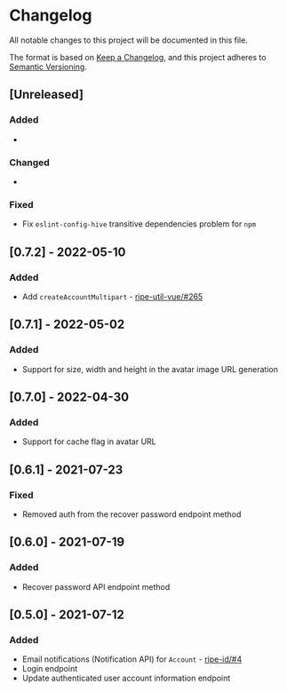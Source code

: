 # Changelog

All notable changes to this project will be documented in this file.

The format is based on [Keep a Changelog](https://keepachangelog.com/en/1.0.0/),
and this project adheres to [Semantic Versioning](https://semver.org/spec/v2.0.0.html).

## [Unreleased]

### Added

*

### Changed

*

### Fixed

* Fix `eslint-config-hive` transitive dependencies problem for `npm`

## [0.7.2] - 2022-05-10

### Added

* Add `createAccountMultipart` - [ripe-util-vue/#265](https://github.com/ripe-tech/ripe-util-vue/issues/265)

## [0.7.1] - 2022-05-02

### Added

* Support for size, width and height in the avatar image URL generation

## [0.7.0] - 2022-04-30

### Added

* Support for cache flag in avatar URL

## [0.6.1] - 2021-07-23

### Fixed

* Removed auth from the recover password endpoint method

## [0.6.0] - 2021-07-19

### Added

* Recover password API endpoint method

## [0.5.0] - 2021-07-12

### Added

* Email notifications (Notification API) for `Account` - [ripe-id/#4](https://github.com/ripe-tech/ripe-id/issues/4)
* Login endpoint
* Update authenticated user account information endpoint

